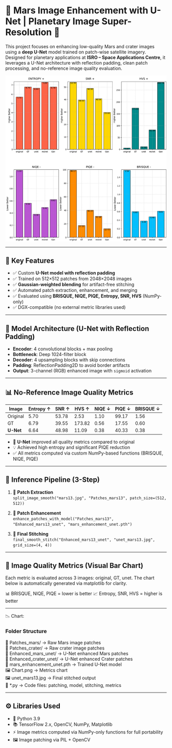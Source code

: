 # 🚀 Mars Image Enhancement with U-Net | Planetary Image Super-Resolution 🌌

This project focuses on enhancing low-quality Mars and crater images using a **deep U-Net** model trained on patch-wise satellite imagery. Designed for planetary applications at **ISRO – Space Applications Centre**, it leverages a U-Net architecture with reflection padding, clean patch processing, and no-reference image quality evaluation.

![📊 Quality Metrics Chart](Chart.png)

---

## 🧠 Key Features

- ✅ Custom **U-Net model with reflection padding**
- ✅ Trained on 512×512 patches from 2048×2048 images
- ✅ **Gaussian-weighted blending** for artifact-free stitching
- ✅ Automated patch extraction, enhancement, and merging
- ✅ Evaluated using **BRISQUE, NIQE, PIQE, Entropy, SNR, HVS** (NumPy-only)
- ✅ DGX-compatible (no external metric libraries used)

---

## 🧱 Model Architecture (U-Net with Reflection Padding)

- **Encoder**: 4 convolutional blocks + max pooling  
- **Bottleneck**: Deep 1024-filter block  
- **Decoder**: 4 upsampling blocks with skip connections  
- **Padding**: ReflectionPadding2D to avoid border artifacts  
- **Output**: 3-channel (RGB) enhanced image with `sigmoid` activation  

---

## 📊 No-Reference Image Quality Metrics

| Image     | Entropy ↑ | SNR ↑ | HVS ↑  | NIQE ↓ | PIQE ↓ | BRISQUE ↓ |
|-----------|-----------|--------|--------|--------|--------|------------|
| Original  | 5.70      | 53.78  | 2.53   | 1.10   | 99.17  | 1.56       |
| GT        | 6.79      | 39.55  | 173.82 | 0.56   | 17.55  | 0.60       |
| **U-Net** | 6.64      | 48.98  | 11.09  | 0.38   | 40.33  | 0.38       |

- 📌 **U-Net** improved all quality metrics compared to original  
- 💡 Achieved high entropy and significant PIQE reduction  
- ✅ All metrics computed via custom NumPy-based functions (BRISQUE, NIQE, PIQE)

---

## 🔁 Inference Pipeline (3-Step)

1. 🔹 **Patch Extraction**  
   `split_image_smooth("mars13.jpg", "Patches_mars13", patch_size=(512, 512))`

2. 🔹 **Patch Enhancement**  
   `enhance_patches_with_model("Patches_mars13", "Enhanced_mars13_unet", "mars_enhancement_unet.pth")`

3. 🔹 **Final Stitching**  
   `final_smooth_stitch("Enhanced_mars13_unet", "unet_mars13.jpg", grid_size=(4, 4))`

---

## 🔬 Image Quality Metrics (Visual Bar Chart)
Each metric is evaluated across 3 images: original, GT, unet.
The chart below is automatically generated via matplotlib for clarity.

📊 BRISQUE, NIQE, PIQE = lower is better
📈 Entropy, SNR, HVS = higher is better

---

📉 Chart:
### Folder Structure

📂 Patches_mars/               → Raw Mars image patches  
📂 Patches_crater/             → Raw crater image patches  
📂 Enhanced_mars_unet/         → U-Net enhanced Mars patches  
📂 Enhanced_crater_unet/       → U-Net enhanced Crater patches  
📄 mars_enhancement_unet.pth   → Trained U-Net model  
🖼️ Chart.png                   → Metrics chart  
🖼️ unet_mars13.jpg             → Final stitched output  
📜 *.py                        → Code files: patching, model, stitching, metrics

---

## ⚙️ Libraries Used
- 🐍 Python 3.9
- 📚 TensorFlow 2.x, OpenCV, NumPy, Matplotlib
- ⚡ Image metrics computed via NumPy-only functions for full portability
- 🖼️ Image patching via PIL + OpenCV

